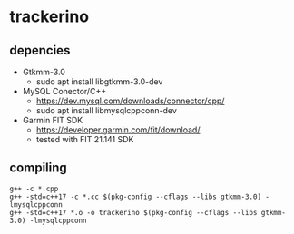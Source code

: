 # trackerino

## depencies
- Gtkmm-3.0
  - sudo apt install libgtkmm-3.0-dev
- MySQL Conector/C++
  - https://dev.mysql.com/downloads/connector/cpp/
  - sudo apt install libmysqlcppconn-dev
- Garmin FIT SDK
  - https://developer.garmin.com/fit/download/
  - tested with FIT 21.141 SDK

## compiling
```
g++ -c *.cpp
g++ -std=c++17 -c *.cc $(pkg-config --cflags --libs gtkmm-3.0) -lmysqlcppconn
g++ -std=c++17 *.o -o trackerino $(pkg-config --cflags --libs gtkmm-3.0) -lmysqlcppconn
```

